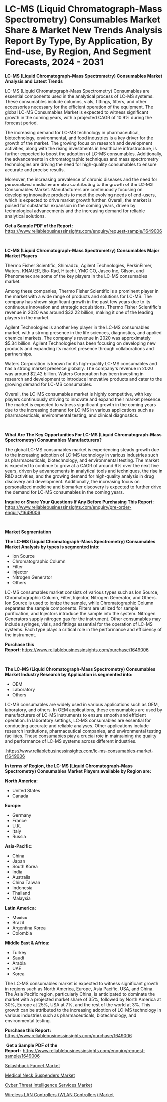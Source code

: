 <p><h1>LC-MS (Liquid Chromatograph-Mass Spectrometry) Consumables Market Share & Market New Trends Analysis Report By Type, By Application, By End-use, By Region, And Segment Forecasts, 2024 - 2031</h1></p><p><strong>LC-MS (Liquid Chromatograph-Mass Spectrometry) Consumables Market Analysis and Latest Trends</strong></p>
<p><p>LC-MS (Liquid Chromatograph-Mass Spectrometry) Consumables are essential components used in the analytical process of LC-MS systems. These consumables include columns, vials, fittings, filters, and other accessories necessary for the efficient operation of the equipment. The global LC-MS Consumables Market is expected to witness significant growth in the coming years, with a projected CAGR of 10.9% during the forecast period.</p><p>The increasing demand for LC-MS technology in pharmaceutical, biotechnology, environmental, and food industries is a key driver for the growth of the market. The growing focus on research and development activities, along with the rising investments in healthcare infrastructure, is further expected to boost the adoption of LC-MS consumables. Additionally, the advancements in chromatographic techniques and mass spectrometry technologies are driving the need for high-quality consumables to ensure accurate and precise results.</p><p>Moreover, the increasing prevalence of chronic diseases and the need for personalized medicine are also contributing to the growth of the LC-MS Consumables Market. Manufacturers are continuously focusing on developing innovative products to meet the evolving needs of end-users, which is expected to drive market growth further. Overall, the market is poised for substantial expansion in the coming years, driven by technological advancements and the increasing demand for reliable analytical solutions.</p></p>
<p><strong>Get a Sample PDF of the Report:&nbsp;</strong> <a href="https://www.reliablebusinessinsights.com/enquiry/request-sample/1649006">https://www.reliablebusinessinsights.com/enquiry/request-sample/1649006</a></p>
<p>&nbsp;</p>
<p><strong>LC-MS (Liquid Chromatograph-Mass Spectrometry) Consumables Major Market Players</strong></p>
<p><p>Thermo Fisher Scientific, Shimadzu, Agilent Technologies, PerkinElmer, Waters, KNAUER, Bio-Rad, Hitachi, YMC CO, Jasco Inc, Gilson, and Phenomenex are some of the key players in the LC-MS consumables market. </p><p>Among these companies, Thermo Fisher Scientific is a prominent player in the market with a wide range of products and solutions for LC-MS. The company has shown significant growth in the past few years due to its continuous innovation and strategic acquisitions. Thermo Fisher Scientific's revenue in 2020 was around $32.22 billion, making it one of the leading players in the market.</p><p>Agilent Technologies is another key player in the LC-MS consumables market, with a strong presence in the life sciences, diagnostics, and applied chemical markets. The company's revenue in 2020 was approximately $5.34 billion. Agilent Technologies has been focusing on developing new products and expanding its market presence through collaborations and partnerships.</p><p>Waters Corporation is known for its high-quality LC-MS consumables and has a strong market presence globally. The company's revenue in 2020 was around $2.42 billion. Waters Corporation has been investing in research and development to introduce innovative products and cater to the growing demand for LC-MS consumables.</p><p>Overall, the LC-MS consumables market is highly competitive, with key players continuously striving to innovate and expand their market presence. The market is expected to witness significant growth in the coming years due to the increasing demand for LC-MS in various applications such as pharmaceuticals, environmental testing, and clinical diagnostics.</p></p>
<p>&nbsp;</p>
<p><strong>What Are The Key Opportunities For LC-MS (Liquid Chromatograph-Mass Spectrometry) Consumables Manufacturers?</strong></p>
<p><p>The global LC-MS consumables market is experiencing steady growth due to the increasing adoption of LC-MS technology in various industries such as pharmaceuticals, biotechnology, and environmental testing. The market is expected to continue to grow at a CAGR of around 6% over the next five years, driven by advancements in analytical tools and techniques, the rise in R&D activities, and the growing demand for high-quality analysis in drug discovery and development. Additionally, the increasing focus on personalized medicine and biomarker discovery is expected to further drive the demand for LC-MS consumables in the coming years.</p></p>
<p><strong>Inquire or Share Your Questions If Any Before Purchasing This Report:</strong> <a href="https://www.reliablebusinessinsights.com/enquiry/pre-order-enquiry/1649006">https://www.reliablebusinessinsights.com/enquiry/pre-order-enquiry/1649006</a></p>
<p>&nbsp;</p>
<p><strong>Market Segmentation</strong></p>
<p><strong>The LC-MS (Liquid Chromatograph-Mass Spectrometry) Consumables Market Analysis by types is segmented into:</strong></p>
<p><ul><li>Ion Source</li><li>Chromatographic Column</li><li>Filter</li><li>Injector</li><li>Nitrogen Generator</li><li>Others</li></ul></p>
<p><p>LC-MS consumables market consists of various types such as Ion Source, Chromatographic Column, Filter, Injector, Nitrogen Generator, and Others. Ion Source is used to ionize the sample, while Chromatographic Column separates the sample components. Filters are utilized for sample purification, and Injectors introduce the sample into the system. Nitrogen Generators supply nitrogen gas for the instrument. Other consumables may include syringes, vials, and fittings essential for the operation of LC-MS systems. Each type plays a critical role in the performance and efficiency of the instrument.</p></p>
<p><strong>Purchase this Report:&nbsp;</strong><a href="https://www.reliablebusinessinsights.com/purchase/1649006">https://www.reliablebusinessinsights.com/purchase/1649006</a></p>
<p>&nbsp;</p>
<p><strong>The LC-MS (Liquid Chromatograph-Mass Spectrometry) Consumables Market Industry Research by Application is segmented into:</strong></p>
<p><ul><li>OEM</li><li>Laboratory</li><li>Others</li></ul></p>
<p><p>LC-MS consumables are widely used in various applications such as OEM, laboratory, and others. In OEM applications, these consumables are used by manufacturers of LC-MS instruments to ensure smooth and efficient operation. In laboratory settings, LC-MS consumables are essential for conducting accurate and reliable analyses. Other applications include research institutions, pharmaceutical companies, and environmental testing facilities. These consumables play a crucial role in maintaining the quality and performance of LC-MS systems across different industries.</p></p>
<p><a href="https://www.reliablebusinessinsights.com/lc-ms-consumables-market-r1649006">&nbsp;https://www.reliablebusinessinsights.com/lc-ms-consumables-market-r1649006</a></p>
<p><strong>In terms of Region, the LC-MS (Liquid Chromatograph-Mass Spectrometry) Consumables Market Players available by Region are:</strong></p>
<p>
    <p> <strong> North America: </strong>
        <ul>
            <li>United States</li>
            <li>Canada</li>
        </ul>
        </p> 
    <p> <strong> Europe: </strong>
        <ul>
            <li>Germany</li>
            <li>France</li>
            <li>U.K.</li>
            <li>Italy</li>
            <li>Russia</li>
        </ul>
        </p> 
    <p> <strong> Asia-Pacific: </strong>
        <ul>
            <li>China</li>
            <li>Japan</li>
            <li>South Korea</li>
            <li>India</li>
            <li>Australia</li>
            <li>China Taiwan</li>
            <li>Indonesia</li>
            <li>Thailand</li>
            <li>Malaysia</li>
        </ul>
        </p> 
    <p> <strong> Latin America: </strong>
        <ul>
            <li>Mexico</li>
            <li>Brazil</li>
            <li>Argentina Korea</li>
            <li>Colombia</li>
        </ul>
        </p> 
    <p> <strong> Middle East & Africa: </strong>
        <ul>
            <li>Turkey</li>
            <li>Saudi</li>
            <li>Arabia</li>
            <li>UAE</li>
            <li>Korea</li>
        </ul>
    </p>
    </p>
<p><p>The LC-MS consumables market is expected to witness significant growth in regions such as North America, Europe, Asia Pacific, USA, and China. The Asia Pacific region, particularly China, is anticipated to dominate the market with a projected market share of 35%, followed by North America at 30%, Europe at 25%, USA at 7%, and the rest of the world at 3%. This growth can be attributed to the increasing adoption of LC-MS technology in various industries such as pharmaceuticals, biotechnology, and environmental testing.</p></p>
<p><strong>Purchase this Report: </strong><a href="https://www.reliablebusinessinsights.com/purchase/1649006">https://www.reliablebusinessinsights.com/purchase/1649006</a></p>
<p>&nbsp;<strong>Get a Sample PDF of the Report:&nbsp;&nbsp;</strong><a href="https://www.reliablebusinessinsights.com/enquiry/request-sample/1649006">https://www.reliablebusinessinsights.com/enquiry/request-sample/1649006</a></p>
<p><strong></strong></p>
<p><p><a href="https://github.com/velmabcooper52024/Market-Research-Report-List-1/blob/main/splashback-faucet-market.md">Splashback Faucet Market</a></p><p><a href="https://github.com/rontaybrewer02024/Market-Research-Report-List-1/blob/main/medical-neck-suspenders-market.md">Medical Neck Suspenders Market</a></p><p><a href="https://medium.com/@shawnsmithv6981/global-cyber-threat-intelligence-services-industry-research-report-competitive-landscape-market-4e64ce5c9a60">Cyber Threat Intelligence Services Market</a></p><p><a href="https://medium.com/@stephaniewynterk14/global-wireless-lan-controllers-wlan-controllers-market-is-projected-to-grow-at-a-cagr-of-8-2-05ec7b85247a">Wireless LAN Controllers (WLAN Controllers) Market</a></p></p>
